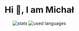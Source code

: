 <h1 align="center">Hi 👋, I am Michał</h1>

<div align="center">
   <img src="https://github-readme-stats.vercel.app/api?username=aurorusfur&show_icons=true&theme=tokyonight" alt="stats">
   <img src="https://github-readme-stats.vercel.app/api/top-langs/?username=aurorusfur&layout=compact&theme=tokyonight" alt="used languages">
</div>
<!--
**AurorusFur/aurorusfur** is a ✨ _special_ ✨ repository because its `README.md` (this file) appears on your GitHub profile.

Here are some ideas to get you started:

- 🔭 I’m currently working on ...
- 🌱 I’m currently learning ...
- 👯 I’m looking to collaborate on ...
- 🤔 I’m looking for help with ...
- 💬 Ask me about ...
- 📫 How to reach me: ...
- 😄 Pronouns: ...
- ⚡ Fun fact: ...
-->

